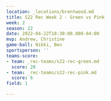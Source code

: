 ```yaml
---
location: _locations/brentwood.md
title: S22 Rec Week 2 - Green vs Pink
week: 2
season: 22
date: 2022-04-22T18:30:00.000-04:00
mvp: Andrew, Christine
game-ball: Nikki, Ben
sportsperson: ''
teams-score:
- team: _rec-teams/s22-rec-green.md
  score: 20
- team: _rec-teams/s22-rec-pink.md
  score: 6
field: 1

---
```

